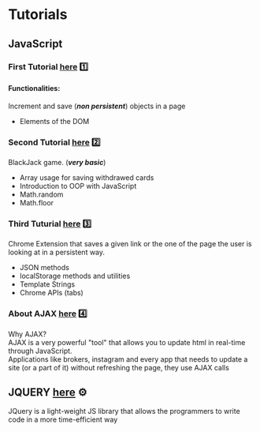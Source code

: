 # Tutorials
## JavaScript
### First Tutorial [here](./1/) 1️⃣
#### Functionalities:
Increment and save (***non persistent***) objects in a page <br>
- Elements of the DOM
### Second Tutorial [here](./2/) 2️⃣
BlackJack game. (***very basic***) <br>
- Array usage for saving withdrawed cards
- Introduction to OOP with JavaScript
- Math.random
- Math.floor
### Third Tuturial [here](./3/) 3️⃣
Chrome Extension that saves a given link or the one of the page the user is looking at in a persistent way.
- JSON methods
- localStorage methods and utilities
- Template Strings
- Chrome APIs (tabs)
### About AJAX [here](./4/4.html) 4️⃣
Why AJAX?<br>
AJAX is a very powerful "tool" that allows you to update html in real-time through JavaScript. <br>
Applications like brokers, instagram and every app that needs to update a site (or a part of it) without refreshing the page, they use AJAX calls
## JQUERY [here](./JQuery/) ⚙️
JQuery is a light-weight JS library that allows the programmers to write code in a more time-efficient way
